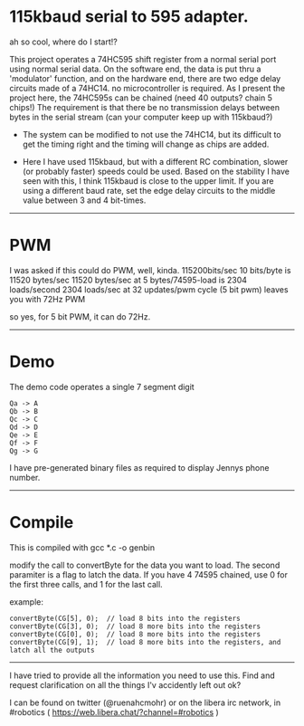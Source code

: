 
# 115kbaud serial to 595 adapter.

ah so cool, where do I start!?

This project operates a 74HC595 shift register from a normal serial port 
  using normal serial data. On the software end, the data is put thru a
  'modulator' function, and on the hardware end, there are two edge delay 
  circuits made of a 74HC14. no microcontroller is required. 
  As I present the project here, the 74HC595s can be chained (need
  40 outputs? chain 5 chips!) 
  The requirement is that there be no transmission delays between bytes
  in the serial stream (can your computer keep up with 115kbaud?)
  
  - The system can be modified to not use the 74HC14, but its difficult to
    get the timing right and the timing will change as chips are added.
  
  - Here I have used 115kbaud, but with a different RC combination, slower
    (or probably faster) speeds could be used. Based on the stability I 
    have seen with this, I think 115kbaud is close to the upper limit.
    If you are using a different baud rate, set the edge delay circuits
    to the middle value between 3 and 4 bit-times.
  
----  
# PWM

 I was asked if this could do PWM, well, kinda.
 115200bits/sec 10 bits/byte is 11520 bytes/sec
 11520 bytes/sec at 5 bytes/74595-load is 2304 loads/second
 2304 loads/sec at 32 updates/pwm cycle (5 bit pwm) leaves you with 72Hz PWM

so yes, for 5 bit PWM, it can do 72Hz.

----
# Demo

The demo code operates a single 7 segment digit

    Qa -> A
    Qb -> B
    Qc -> C
    Qd -> D
    Qe -> E
    Qf -> F
    Qg -> G

I have pre-generated binary files as required to display Jennys phone number.

----

# Compile

 This is compiled with gcc *.c -o genbin
   
 modify the call to convertByte for the data you want to load. The second
 paramiter is a flag to latch the data. 
 If you have 4 74595 chained, use 0 for the first three calls, and 1 for the 
 last call.
 
 example:
 
    convertByte(CG[5], 0);  // load 8 bits into the registers
    convertByte(CG[3], 0);  // load 8 more bits into the registers
    convertByte(CG[0], 0);  // load 8 more bits into the registers
    convertByte(CG[9], 1);  // load 8 more bits into the registers, and latch all the outputs


----

I have tried to provide all the information you need to use this. 
Find and request clarification on all the things I'v accidently left out
ok?  

I can be found on twitter (@ruenahcmohr) 
or on the libera irc network, in #robotics ( https://web.libera.chat/?channel=#robotics )

